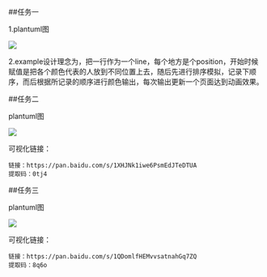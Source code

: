 ##任务一

1.plantuml图

![](http://www.plantuml.com/plantuml/png/LLAnKiCm39thh_2OthM_m9KkMHXw15Wu1ZVH1H-kdRDbe1J-dSYA4sTfz5xrdgIN708gZ_5YX6YD2a4spYFuczXyEjr9urHNRISGd4S23NfjUza3deoo8_ENnSTuFXjOMuGlDSmM3HXeaHjAuOEsQbJE6i2J2ngrioJDjUpNlBP8r8io4GYpL-vOkS_MGyHgchORzQDgGkHKCJCTY8wBQcbwVHlPU-_LbRS76o-ozYvsDrx7x_hTkTXuoCji0YhKhQnTz1tDIiNn-gZi1uzbFS5j4TryR-el8gizm4-AkKu5UJwz0uF50dBQorr6MtWUAdhCv7ZOe7o0z4QPoXRm3Mr4oEooGTD2ofKO7YBt-z-xrLSWShhq3oSbqg_Sk_HUg048JFU8Kbto_2IA1mjn0Dl5Y_a7)


2.example设计理念为，把一行作为一个line，每个地方是个position，开始时候赋值是把各个颜色代表的人放到不同位置上去，随后先进行排序模拟，记录下顺序，而后根据所记录的顺序进行颜色输出，每次输出更新一个页面达到动画效果。


##任务二

plantuml图

![](http://www.plantuml.com/plantuml/png/LL7DJlKW55n_F0NBVadx2kRgvcvSc5JT61UqFQb4BZHmyCUhxow78zoo0MPWXc4u15GUuya8CHiLWXoTH_1dyU_DwKKQfvRk_ny8QOl0Y5xRLQw0TqRPnFmKyKsS9WEjHNXNMxKOmS2CV60llDLM9MNL96iND6fdILhMScrvRP6eHsKY46QlSg9nhzPRn8vlWpxfaueHa5D7J7qWEbvqbqDFpuczzbvzxjCVlOlBcVFuVksdNUIjfE5TPLzR9S1NxkgO5nJY_WKON8g7MbaDPxI5XwsZgP8ftQPyWFmjJ1KB-80v8bIs9XXdoEKGmvV8OVY-QhvIb8feXryhyYW7byiLD2HGtYFswZtFCr5yiH07i4iycLy0)


可视化链接：

```
链接：https://pan.baidu.com/s/1XHJNk1iwe6PsmEdJTeDTUA 
提取码：0tj4
```


##任务三

plantuml图

![](http://www.plantuml.com/plantuml/png/LL7DJlKW55n_F0NBVadx2kRgvcvSc5JT61UqFQb4BZHmyCUhxow78zoo0MPWXc4u15GUuya8CHiLWXoTH_1dyU_DwKKQfvRk_ny8QOl0Y5xRLQw0TqRPnFmKyKsS9WEjHNXNMxKOmS2CV60llDLM9MNL96iND6fdILhMScrvRP6eHsKY46QlSg9nhzPRn8vlWpxfaueHa5D7J7qWEbvqbqDFpuczzbvzxjCVlOlBcVFuVksdNUIjfE5TPLzR9S1NxkgO5nJY_WKON8g7MbaDPxI5XwsZgP8ftQPyWFmjJ1KB-80v8bIs9XXdoEKGmvV8OVY-QhvIb8feXryhyYW7byiLD2HGtYFswZtFCr5yiH07i4iycLy0)


可视化链接：

```
链接：https://pan.baidu.com/s/1QDomlfHEMvvsatnahGq7ZQ 
提取码：8q6o
```
